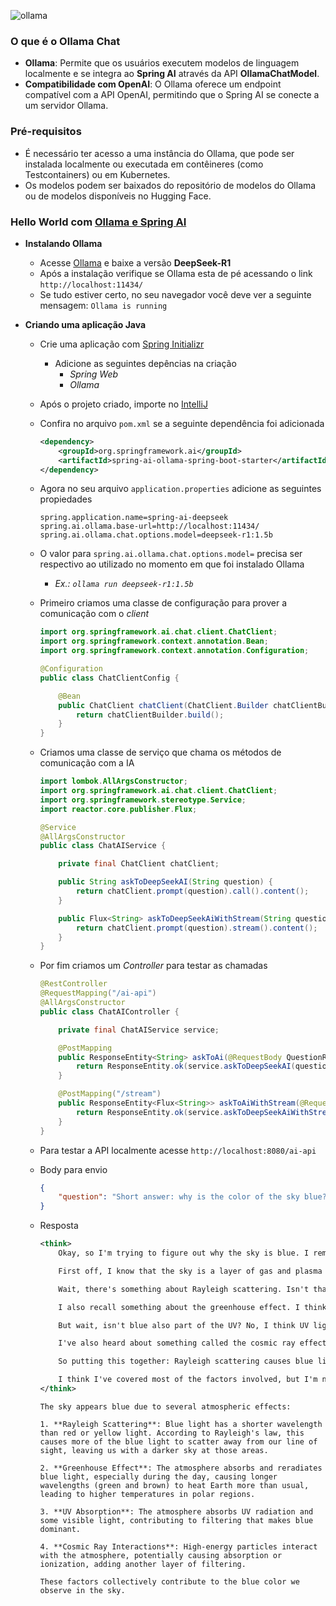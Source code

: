 ![ollama](https://miro.medium.com/v2/resize:fit:541/1*cTtUxFuTePgc0RoKYNZVHA.png)

### O que é o Ollama Chat
- **Ollama**: Permite que os usuários executem modelos de linguagem localmente e se integra ao **Spring AI** através da API **OllamaChatModel**.
- **Compatibilidade com OpenAI**: O Ollama oferece um endpoint compatível com a API OpenAI, permitindo que o Spring AI se conecte a um servidor Ollama.

### Pré-requisitos
- É necessário ter acesso a uma instância do Ollama, que pode ser instalada localmente ou executada em contêineres (como Testcontainers) ou em Kubernetes.
- Os modelos podem ser baixados do repositório de modelos do Ollama ou de modelos disponíveis no Hugging Face.


### Hello World com [Ollama e Spring AI](https://docs.spring.io/spring-ai/reference/api/chat/ollama-chat.html)
- **Instalando Ollama**
  - Acesse [Ollama](https://ollama.com/library/deepseek-r1) e baixe a versão **DeepSeek-R1**
  - Após a instalação verifique se Ollama esta de pé acessando o link `http://localhost:11434/`
  - Se tudo estiver certo, no seu navegador você deve ver a seguinte mensagem: `Ollama is running`

- **Criando uma aplicação Java**
  - Crie uma aplicação com [Spring Initializr](https://start.spring.io/)
    - Adicione as seguintes depências na criação
      - *Spring Web*
      - *Ollama*

  - Após o projeto criado, importe no [IntelliJ](https://www.jetbrains.com/pt-br/idea/download/)
  - Confira no arquivo `pom.xml` se a seguinte dependência foi adicionada
    ```xml
    <dependency>
        <groupId>org.springframework.ai</groupId>
        <artifactId>spring-ai-ollama-spring-boot-starter</artifactId>
    </dependency>
    ```
  - Agora no seu arquivo `application.properties` adicione as seguintes propiedades
    ```shell
    spring.application.name=spring-ai-deepseek
    spring.ai.ollama.base-url=http://localhost:11434/
    spring.ai.ollama.chat.options.model=deepseek-r1:1.5b
    ```
  - O valor para `spring.ai.ollama.chat.options.model=` precisa ser respectivo ao utilizado no momento em que foi instalado Ollama
    - *Ex.: `ollama run deepseek-r1:1.5b`*

  - Primeiro criamos uma classe de configuração para prover a comunicação com o *client*
    ```java
    import org.springframework.ai.chat.client.ChatClient;
    import org.springframework.context.annotation.Bean;
    import org.springframework.context.annotation.Configuration;

    @Configuration
    public class ChatClientConfig {

        @Bean
        public ChatClient chatClient(ChatClient.Builder chatClientBuilder) {
            return chatClientBuilder.build();
        }
    }
    ```

  - Criamos uma classe de serviço que chama os métodos de comunicação com a IA
    ```java
    import lombok.AllArgsConstructor;
    import org.springframework.ai.chat.client.ChatClient;
    import org.springframework.stereotype.Service;
    import reactor.core.publisher.Flux;

    @Service
    @AllArgsConstructor
    public class ChatAIService {

        private final ChatClient chatClient;

        public String askToDeepSeekAI(String question) {
            return chatClient.prompt(question).call().content();
        }

        public Flux<String> askToDeepSeekAiWithStream(String question) {
            return chatClient.prompt(question).stream().content();
        }
    }
    ```

  - Por fim criamos um *Controller* para testar as chamadas
    ```java
    @RestController
    @RequestMapping("/ai-api")
    @AllArgsConstructor
    public class ChatAIController {

        private final ChatAIService service;

        @PostMapping
        public ResponseEntity<String> askToAi(@RequestBody QuestionRequest questionRequest) {
            return ResponseEntity.ok(service.askToDeepSeekAI(questionRequest.question()));
        }

        @PostMapping("/stream")
        public ResponseEntity<Flux<String>> askToAiWithStream(@RequestBody QuestionRequest questionRequest) {
            return ResponseEntity.ok(service.askToDeepSeekAiWithStream(questionRequest.question()));
        }
    }
    ```

  - Para testar a API localmente acesse `http://localhost:8080/ai-api`
  - Body para envio
    ```json
    {
        "question": "Short answer: why is the color of the sky blue?"
    }
    ```

  - Resposta
    ```xml
    <think>
        Okay, so I'm trying to figure out why the sky is blue. I remember that when I look up at the sky outside, it's mostly clear blue. But why does that happen? I think it has something to do with how light interacts with the atmosphere.

        First off, I know that the sky is a layer of gas and plasma in our atmosphere. Light travels through this medium, which probably causes some scattering or absorption of the blue light. Maybe things like raindrops or smoke scatter the blue color out of view.

        Wait, there's something about Rayleigh scattering. Isn't that when shorter wavelength light scatters more than longer wavelengths? Blue has a shorter wavelength than red and yellow, right? So if blue light is scattered more, it leaves us with a darker sky at those parts where the blue light was absorbed or scattered back towards us.

        I also recall something about the greenhouse effect. I think gases in the atmosphere, especially things like carbon dioxide and water vapor, absorb and reradiate blue light. This causes longer wavelengths, like green and brown, to heat the Earth more than they would if there were no greenhouse gases. So we get warmer temperatures at higher latitudes because their atmospheric gases absorb and reemitting those blue lights.

        But wait, isn't blue also part of the UV? No, I think UV light is much shorter wavelength, which is why it's absorbed by things like ozone in Earth's atmosphere but doesn't contribute as much to the sky. Also, the Earth's atmosphere absorbs a lot of visible and near-infrared radiation, so we don't see all the colors. This filtering out would leave blue as the dominant color.

        I've also heard about something called the cosmic ray effect, where high-energy particles interact with the atmosphere, causing absorption or ionization that affects the scattering of light. This might contribute to some blue hues in the sky, though I'm not entirely sure how much it contributes compared to Rayleigh scattering.

        So putting this together: Rayleigh scattering causes blue light to scatter away from our line of sight, leaving us with a darker sky at those areas. The greenhouse effect adds another layer by absorbing and reradiating blue light, making the higher latitudes warmer than they would otherwise be. And both Rayleigh scattering and UV absorption contribute to the filtering that makes blue the dominant color in the sky.

        I think I've covered most of the factors involved, but I'm not 100% sure if I missed anything. Maybe other atmospheric processes like ozone layer play a role, but the primary reasons are Rayleigh scattering and the greenhouse effect.
    </think>
    ```
    ```shell
    The sky appears blue due to several atmospheric effects:

    1. **Rayleigh Scattering**: Blue light has a shorter wavelength than red or yellow light. According to Rayleigh's law, this causes more of the blue light to scatter away from our line of sight, leaving us with a darker sky at those areas.

    2. **Greenhouse Effect**: The atmosphere absorbs and reradiates blue light, especially during the day, causing longer wavelengths (green and brown) to heat Earth more than usual, leading to higher temperatures in polar regions.

    3. **UV Absorption**: The atmosphere absorbs UV radiation and some visible light, contributing to filtering that makes blue dominant.

    4. **Cosmic Ray Interactions**: High-energy particles interact with the atmosphere, potentially causing absorption or ionization, adding another layer of filtering.

    These factors collectively contribute to the blue color we observe in the sky.
    ```